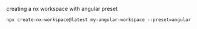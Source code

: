 creating a nx workspace with angular preset

```shell
npx create-nx-workspace@latest my-angular-workspace --preset=angular
```